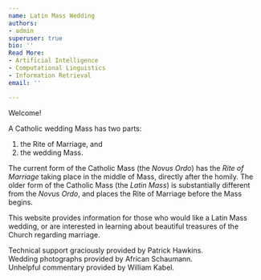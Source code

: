 ```yaml
---
name: Latin Mass Wedding
authors:
- admin
superuser: true
bio: ''
Read More:
- Artificial Intelligence
- Computational Linguistics
- Information Retrieval
email: ''

---
```

Welcome!

A Catholic wedding Mass has two parts:

1. the Rite of Marriage, and
2. the wedding Mass.

The current form of the Catholic Mass (the _Novus Ordo_) has the _Rite of Marriage_ taking place in the middle of Mass, directly after the homily. The older form of the Catholic Mass (the _Latin Mass_) is substantially different from the _Novus Ordo_, and places the Rite of Marriage before the Mass begins.

This website provides information for those who would like a Latin Mass wedding, or are interested in learning about beautiful treasures of the Church regarding marriage.

Technical support graciously provided by Patrick Hawkins.  
Wedding photographs provided by African Schaumann.   
Unhelpful commentary provided by William Kabel. 